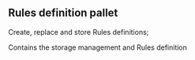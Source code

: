 ## Rules definition pallet

Create, replace and store Rules definitions;

Contains the storage management and Rules definition
